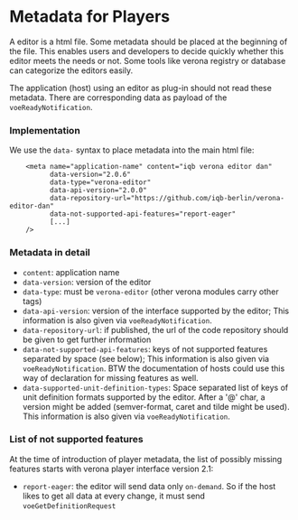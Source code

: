 # Metadata for Players

A editor is a html file. Some metadata should be placed at the beginning of the file. This enables users and developers to decide quickly whether this editor meets the needs or not. Some tools like verona registry or database can categorize the editors easily.

The application (host) using an editor as plug-in should not read these metadata. There are corresponding data as payload of the `voeReadyNotification`.

### Implementation
We use the `data-` syntax to place metadata into
the main html file:

```
    <meta name="application-name" content="iqb verona editor dan"
          data-version="2.0.6"
          data-type="verona-editor"
          data-api-version="2.0.0"
          data-repository-url="https://github.com/iqb-berlin/verona-editor-dan"
          data-not-supported-api-features="report-eager"
          [...]
    />
```

### Metadata in detail
* `content`: application name
* `data-version`: version of the editor
* `data-type`: must be `verona-editor` (other verona modules carry other tags)
* `data-api-version`: version of the interface supported by the editor;  This information is also given via `voeReadyNotification`.
* `data-repository-url`: if published, the url of the code repository should be given to get further information
* `data-not-supported-api-features`: keys of not supported features separated by space (see below);  This information is also given via `voeReadyNotification`. BTW the documentation of hosts could use this way of declaration for missing features as well.
* `data-supported-unit-definition-types`: Space separated list of keys of unit definition formats supported by the editor. After a '@' char, a version might be added (semver-format, caret and tilde might be used). This information is also given via `voeReadyNotification`.

### List of not supported features
At the time of introduction of player metadata, the list of possibly missing features starts with verona player interface version 2.1:
* `report-eager`: the editor will send data only `on-demand`. So if the host likes to get all data at every change, it must send `voeGetDefinitionRequest`
